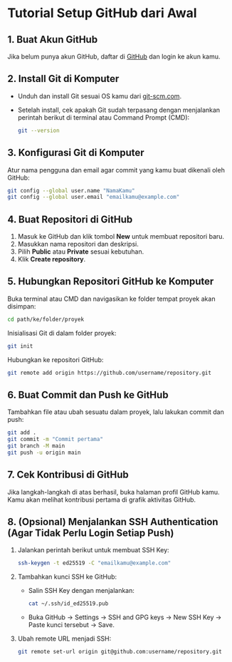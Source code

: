 # Tutorial Setup GitHub dari Awal

## 1. Buat Akun GitHub

Jika belum punya akun GitHub, daftar di [GitHub](https://github.com/) dan login ke akun kamu.

## 2. Install Git di Komputer

- Unduh dan install Git sesuai OS kamu dari [git-scm.com](https://git-scm.com/).
- Setelah install, cek apakah Git sudah terpasang dengan menjalankan perintah berikut di terminal atau Command Prompt (CMD):

  ```sh
  git --version
  ```

## 3. Konfigurasi Git di Komputer

Atur nama pengguna dan email agar commit yang kamu buat dikenali oleh GitHub:

```sh
git config --global user.name "NamaKamu"
git config --global user.email "emailkamu@example.com"
```

## 4. Buat Repositori di GitHub

1. Masuk ke GitHub dan klik tombol **New** untuk membuat repositori baru.
2. Masukkan nama repositori dan deskripsi.
3. Pilih **Public** atau **Private** sesuai kebutuhan.
4. Klik **Create repository**.

## 5. Hubungkan Repositori GitHub ke Komputer

Buka terminal atau CMD dan navigasikan ke folder tempat proyek akan disimpan:

```sh
cd path/ke/folder/proyek
```

Inisialisasi Git di dalam folder proyek:

```sh
git init
```

Hubungkan ke repositori GitHub:

```sh
git remote add origin https://github.com/username/repository.git
```

## 6. Buat Commit dan Push ke GitHub

Tambahkan file atau ubah sesuatu dalam proyek, lalu lakukan commit dan push:

```sh
git add .
git commit -m "Commit pertama"
git branch -M main
git push -u origin main
```

## 7. Cek Kontribusi di GitHub

Jika langkah-langkah di atas berhasil, buka halaman profil GitHub kamu. Kamu akan melihat kontribusi pertama di grafik aktivitas GitHub.

## 8. (Opsional) Menjalankan SSH Authentication (Agar Tidak Perlu Login Setiap Push)

1. Jalankan perintah berikut untuk membuat SSH Key:

   ```sh
   ssh-keygen -t ed25519 -C "emailkamu@example.com"
   ```

2. Tambahkan kunci SSH ke GitHub:

   - Salin SSH Key dengan menjalankan:
     ```sh
     cat ~/.ssh/id_ed25519.pub
     ```
   - Buka GitHub → Settings → SSH and GPG keys → New SSH Key → Paste kunci tersebut → Save.

3. Ubah remote URL menjadi SSH:
   ```sh
   git remote set-url origin git@github.com:username/repository.git
   ```

